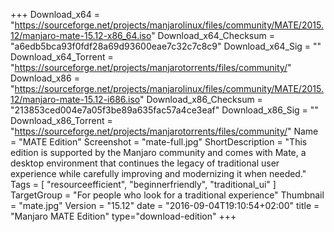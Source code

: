 +++
Download_x64 = "https://sourceforge.net/projects/manjarolinux/files/community/MATE/2015.12/manjaro-mate-15.12-x86_64.iso"
Download_x64_Checksum = "a6edb5bca93f0fdf28a69d93600eae7c32c7c8c9"
Download_x64_Sig = ""
Download_x64_Torrent = "https://sourceforge.net/projects/manjarotorrents/files/community/"
Download_x86 = "https://sourceforge.net/projects/manjarolinux/files/community/MATE/2015.12/manjaro-mate-15.12-i686.iso"
Download_x86_Checksum = "213853ced004e7a05f3be89a635fac57a4ce3eaf"
Download_x86_Sig = ""
Download_x86_Torrent = "https://sourceforge.net/projects/manjarotorrents/files/community/"
Name = "MATE Edition"
Screenshot = "mate-full.jpg"
ShortDescription = "This edition is supported by the Manjaro community and comes with Mate, a desktop environment that continues the legacy of traditional user experience while carefully improving and modernizing it when needed."
Tags = [ "resourceefficient", "beginnerfriendly", "traditional_ui" ]
TargetGroup = "For people who look for a traditional experience"
Thumbnail = "mate.jpg"
Version = "15.12"
date = "2016-09-04T19:10:54+02:00"
title = "Manjaro MATE Edition"
type="download-edition"
+++

